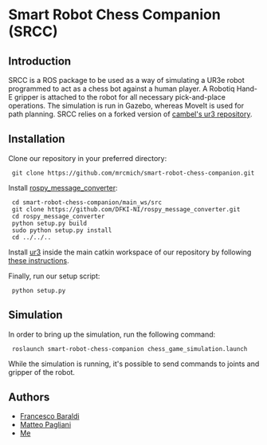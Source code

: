 # Smart Robot Chess Companion (SRCC)

## Introduction
SRCC is a ROS package to be used as a way of simulating a UR3e robot programmed to act as a chess bot against a human player. A Robotiq Hand-E gripper is attached to the robot for all necessary pick-and-place operations. The simulation is run in Gazebo, whereas MoveIt is used for path planning. SRCC relies on a forked version of [cambel's ur3 repository](https://github.com/cambel/ur3).

## Installation
Clone our repository in your preferred directory:
  ```
   git clone https://github.com/mrcmich/smart-robot-chess-companion.git
  ```
Install [rospy_message_converter](https://github.com/DFKI-NI/rospy_message_converter):
  ```
   cd smart-robot-chess-companion/main_ws/src
   git clone https://github.com/DFKI-NI/rospy_message_converter.git
   cd rospy_message_converter
   python setup.py build
   sudo python setup.py install
   cd ../../..
  ```
Install [ur3](https://github.com/mrcmich/ur3/tree/noetic-devel) inside the main catkin workspace of our repository by following [these instructions](https://github.com/mrcmich/ur3/wiki/Compile-from-source).

Finally, run our setup script:
  ```
   python setup.py
  ```

## Simulation
In order to bring up the simulation, run the following command:
  ```
   roslaunch smart-robot-chess-companion chess_game_simulation.launch
  ```
While the simulation is running, it's possible to send commands to joints and gripper of the robot.

## Authors
- [Francesco Baraldi](https://github.com/francescobaraldi)
- [Matteo Pagliani](https://github.com/MatteoPagliani)
- [Me](https://github.com/mrcmich)
